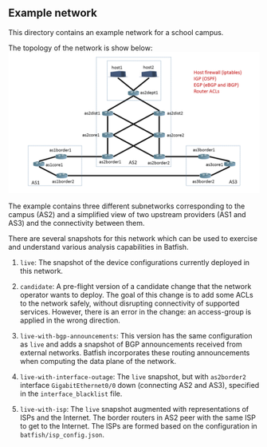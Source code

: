 ## Example network

This directory contains an example network for a school campus.

The topology of the network is show below: ![Campus topology](example-network.png)

The example contains three different subnetworks corresponding to the campus (AS2) and a simplified view of two upstream providers (AS1 and AS3) and the connectivity between them.

There are several snapshots for this network which can be used to exercise and understand various analysis capabilities in Batfish.

1. `live`: The snapshot of the device configurations currently deployed in this network.

1. `candidate`: A pre-flight version of a candidate change that the network operator wants to deploy. The goal of this change is to add some ACLs to the network safely, without disrupting connectivity of supported services. However, there is an error in the change: an access-group is applied in the wrong direction.

1. `live-with-bgp-announcements`: This version has the same configuration as `live` and adds a snapshot of BGP announcements received from external networks. Batfish incorporates these routing announcements when computing the data plane of the network.

1. `live-with-interface-outage`: The `live` snapshot, but with `as2border2` interface `GigabitEthernet0/0` down (connecting AS2 and AS3), specified in the `interface_blacklist` file.

1. `live-with-isp`: The `live` snapshot augmented with representations of ISPs and the Internet. The border routers in AS2 peer with the same ISP to get to the Internet. The ISPs are formed based on the configuration in `batfish/isp_config.json`.